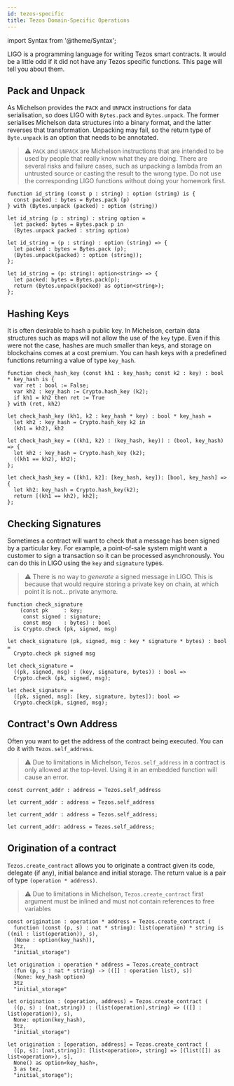 ```yaml
---
id: tezos-specific
title: Tezos Domain-Specific Operations
---
```


import Syntax from '@theme/Syntax';

LIGO is a programming language for writing Tezos smart contracts. It
would be a little odd if it did not have any Tezos specific
functions. This page will tell you about them.

## Pack and Unpack

As Michelson provides the `PACK` and `UNPACK` instructions for data
serialisation, so does LIGO with `Bytes.pack` and `Bytes.unpack`.  The
former serialises Michelson data structures into a binary format, and
the latter reverses that transformation. Unpacking may fail, so the
return type of `Byte.unpack` is an option that needs to be annotated.

> ⚠️ `PACK` and `UNPACK` are Michelson instructions that are intended
> to be used by people that really know what they are doing. There are
> several risks and failure cases, such as unpacking a lambda from an
> untrusted source or casting the result to the wrong type. Do not use
> the corresponding LIGO functions without doing your homework first.



<Syntax syntax="pascaligo">

```pascaligo group=a
function id_string (const p : string) : option (string) is {
  const packed : bytes = Bytes.pack (p)
} with (Bytes.unpack (packed) : option (string))
```

</Syntax>
<Syntax syntax="cameligo">

```cameligo group=a
let id_string (p : string) : string option =
  let packed: bytes = Bytes.pack p in
  (Bytes.unpack packed : string option)
```

</Syntax>
<Syntax syntax="reasonligo">

```reasonligo group=a
let id_string = (p : string) : option (string) => {
  let packed : bytes = Bytes.pack (p);
  (Bytes.unpack(packed) : option (string));
};
```

</Syntax>
<Syntax syntax="jsligo">

```jsligo group=a
let id_string = (p: string): option<string> => {
  let packed: bytes = Bytes.pack(p);
  return (Bytes.unpack(packed) as option<string>);
};
```

</Syntax>


## Hashing Keys

It is often desirable to hash a public key. In Michelson, certain data
structures such as maps will not allow the use of the `key` type. Even
if this were not the case, hashes are much smaller than keys, and
storage on blockchains comes at a cost premium. You can hash keys with
a predefined functions returning a value of type `key_hash`.



<Syntax syntax="pascaligo">

```pascaligo group=b
function check_hash_key (const kh1 : key_hash; const k2 : key) : bool * key_hash is {
  var ret : bool := False;
  var kh2 : key_hash := Crypto.hash_key (k2);
  if kh1 = kh2 then ret := True
} with (ret, kh2)
```

</Syntax>
<Syntax syntax="cameligo">

```cameligo group=b
let check_hash_key (kh1, k2 : key_hash * key) : bool * key_hash =
  let kh2 : key_hash = Crypto.hash_key k2 in
  (kh1 = kh2), kh2
```

</Syntax>
<Syntax syntax="reasonligo">

```reasonligo group=b
let check_hash_key = ((kh1, k2) : (key_hash, key)) : (bool, key_hash) => {
  let kh2 : key_hash = Crypto.hash_key (k2);
  ((kh1 == kh2), kh2);
};
```

</Syntax>
<Syntax syntax="jsligo">

```jsligo group=b
let check_hash_key = ([kh1, k2]: [key_hash, key]): [bool, key_hash] => {
  let kh2: key_hash = Crypto.hash_key(k2);
  return [(kh1 == kh2), kh2];
};
```

</Syntax>


## Checking Signatures

Sometimes a contract will want to check that a message has been signed
by a particular key. For example, a point-of-sale system might want a
customer to sign a transaction so it can be processed
asynchronously. You can do this in LIGO using the `key` and
`signature` types.

> ⚠️ There is no way to *generate* a signed message in LIGO. This is
> because that would require storing a private key on chain, at which
> point it is not... private anymore.



<Syntax syntax="pascaligo">

```pascaligo group=c
function check_signature
    (const pk     : key;
     const signed : signature;
     const msg    : bytes) : bool
  is Crypto.check (pk, signed, msg)
```

</Syntax>
<Syntax syntax="cameligo">

```cameligo group=c
let check_signature (pk, signed, msg : key * signature * bytes) : bool =
  Crypto.check pk signed msg
```

</Syntax>
<Syntax syntax="reasonligo">

```reasonligo group=c
let check_signature =
  ((pk, signed, msg) : (key, signature, bytes)) : bool =>
  Crypto.check (pk, signed, msg);
```

</Syntax>
<Syntax syntax="jsligo">

```jsligo group=c
let check_signature =
  ([pk, signed, msg]: [key, signature, bytes]): bool =>
  Crypto.check(pk, signed, msg);
```

</Syntax>


## Contract's Own Address

Often you want to get the address of the contract being executed. You
can do it with `Tezos.self_address`.

> ⚠️ Due to limitations in Michelson, `Tezos.self_address` in a
> contract is only allowed at the top-level. Using it in an embedded
> function will cause an error.



<Syntax syntax="pascaligo">

```pascaligo group=d
const current_addr : address = Tezos.self_address
```

</Syntax>
<Syntax syntax="cameligo">

```cameligo group=d
let current_addr : address = Tezos.self_address
```

</Syntax>
<Syntax syntax="reasonligo">

```reasonligo group=d
let current_addr : address = Tezos.self_address;
```

</Syntax>
<Syntax syntax="jsligo">

```jsligo group=d
let current_addr: address = Tezos.self_address;
```

</Syntax>

## Origination of a contract

`Tezos.create_contract` allows you to originate a contract given its code, delegate (if any), initial balance and initial storage.
The return value is a pair of type `(operation * address)`.

> ⚠️ Due to limitations in Michelson, `Tezos.create_contract` first argument
> must be inlined and must not contain references to free variables

<Syntax syntax="pascaligo">

```pascaligo group=e
const origination : operation * address = Tezos.create_contract (
  function (const (p, s) : nat * string): list(operation) * string is ((nil : list(operation)), s),
  (None : option(key_hash)),
  3tz,
  "initial_storage")
```

</Syntax>
<Syntax syntax="cameligo">

```cameligo group=e
let origination : operation * address = Tezos.create_contract
  (fun (p, s : nat * string) -> (([] : operation list), s))
  (None: key_hash option)
  3tz
  "initial_storage"
```

</Syntax>
<Syntax syntax="reasonligo">

```reasonligo group=e
let origination : (operation, address) = Tezos.create_contract (
  ((p, s) : (nat,string)) : (list(operation),string) => (([] : list(operation)), s),
  None: option(key_hash),
  3tz,
  "initial_storage")
```

</Syntax>
<Syntax syntax="jsligo">

```jsligo group=e
let origination : [operation, address] = Tezos.create_contract (
  ([p, s]: [nat,string]): [list<operation>, string] => [(list([]) as list<operation>), s],
  None() as option<key_hash>,
  3 as tez,
  "initial_storage");
```

</Syntax>
